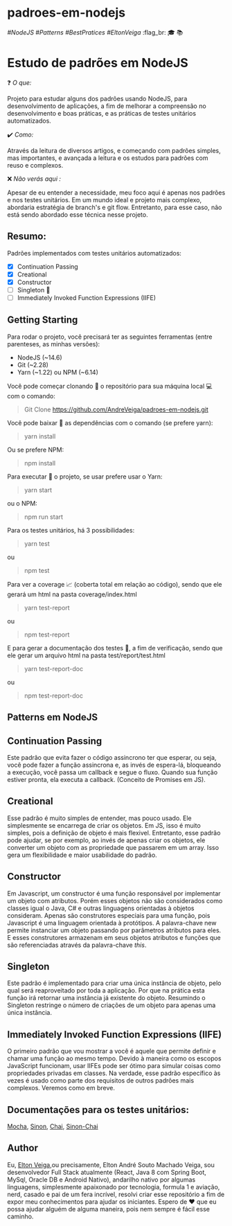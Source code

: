 # padroes-em-nodejs
*#NodeJS #Patterns #BestPratices #EltonVeiga* :flag_br:
:mortar_board: :books:
# Estudo de padrões em NodeJS

:question: *O que:*

Projeto para estudar alguns dos padrões usando NodeJS, para desenvolvimento de aplicações, a fim de melhorar a compreensão no desenvolvimento e boas práticas, e as práticas de testes unitários automatizados.

:heavy_check_mark: *Como:*

Através da leitura de diversos artigos, e começando com padrões simples, mas importantes, e avançada a leitura e os estudos para padrões com reuso e complexos.

:x: *Não verás aqui :*

Apesar de eu entender a necessidade, meu foco aqui é apenas nos padrões e nos testes unitários. Em um mundo ideal e projeto mais complexo, abordaria estratégia de branch's e git flow. Entretanto, para esse caso, não está sendo abordado esse técnica nesse projeto.


## Resumo:

Padrões implementados com testes unitários automatizados:

- [x] Continuation Passing
- [x] Creational
- [x] Constructor
- [ ] Singleton :construction_worker:
- [ ] Immediately Invoked Function Expressions (IIFE)

## Getting Starting

Para rodar o projeto, você precisará ter as seguintes ferramentas (entre parenteses, as minhas versões):
- NodeJS (~14.6)
- Git (~2.28)
- Yarn (~1.22) ou NPM (~6.14)

Você pode começar clonando :arrow_down_small: o repositório para sua máquina local :computer: com o comando:

> Git Clone https://github.com/AndreVeiga/padroes-em-nodejs.git

Você pode baixar :arrow_down_small: as dependências com o comando (se prefere yarn):

> yarn install

Ou se prefere NPM:

> npm install

Para executar :arrow_up_small: o projeto, se usar prefere usar o Yarn:

> yarn start

ou o NPM:

> npm run start

Para os testes unitários, há 3 possibilidades:

> yarn test

ou

> npm test

Para ver a coverage :chart_with_upwards_trend: (coberta total em relação ao código), sendo que ele gerará um html na pasta coverage/index.html

> yarn test-report

ou

> npm test-report

E para gerar a documentação dos testes :bookmark_tabs:, a fim de verificação, sendo que ele gerar um arquivo html na pasta test/report/test.html

> yarn test-report-doc

ou

> npm test-report-doc

## Patterns em NodeJS

## Continuation Passing

Este padrão que evita fazer o código assincrono ter que esperar, ou seja, você pode fazer a função assincrona e, as invés de espera-lá, bloqueando a execução, você passa um callback e segue o fluxo. Quando sua função estiver pronta, ela executa a callback. (Conceito de Promises em JS).

## Creational

Esse padrão é muito simples de entender, mas pouco usado. Ele simplesmente se encarrega de criar os objetos. Em JS, isso é muito simples, pois a definição de objeto é mais flexivel. Entretanto, esse padrão pode ajudar, se por exemplo, ao invés de apenas criar os objetos, ele converter um objeto com as propriedade que passarem em um array. Isso gera um flexibilidade e maior usabilidade do padrão.

## Constructor

Em Javascript, um constructor é uma função responsável por implementar um objeto com atributos. Porém esses objetos não são considerados como classes igual o Java, C# e outras linguagens orientadas à objetos consideram. Apenas são construtores especiais para uma função, pois Javascript é uma linguagem orientada à protótipos. A palavra-chave new permite instanciar um objeto passando por parâmetros atributos para eles. E esses construtores armazenam em seus objetos atributos e funções que são referenciadas através da palavra-chave *this*.

## Singleton

Este padrão é implementado para criar uma única instância de objeto, pelo qual será reaproveitado por toda a aplicação. Por que na prática esta função irá retornar uma instância já existente do objeto. Resumindo o Singleton restringe o número de criações de um objeto para apenas uma única instância.

## Immediately Invoked Function Expressions (IIFE)

O primeiro padrão que vou mostrar a você é aquele que permite definir e chamar uma função ao mesmo tempo. Devido à maneira como os escopos JavaScript funcionam, usar IIFEs pode ser ótimo para simular coisas como propriedades privadas em classes. Na verdade, esse padrão específico às vezes é usado como parte dos requisitos de outros padrões mais complexos. Veremos como em breve.

## Documentações para os testes unitários:

[Mocha](https://mochajs.org/api/),
[Sinon](https://sinonjs.org/),
[Chai](https://www.chaijs.com/),
[Sinon-Chai](https://www.npmjs.com/package/sinon-chai)

## Author

Eu, [Elton Veiga](https://about.me/eltonveiga),ou precisamente, Elton André Souto Machado Veiga, sou desenvolvedor Full Stack atualmente (React, Java 8 com Spring Boot, MySql, Oracle DB e Android Nativo), andarilho nativo por algumas linguagens, simplesmente apaixonado por tecnologia, formula 1 e aviação, nerd, casado e pai de um fera incrível, resolvi criar esse repositório a fim de expor meu conhecimentos para ajudar os iniciantes.
Espero de :heart: que eu possa ajudar alguém de alguma maneira, pois nem sempre é fácil esse caminho.
